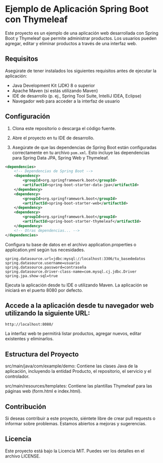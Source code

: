 # Ejemplo de Aplicación Spring Boot con Thymeleaf

Este proyecto es un ejemplo de una aplicación web desarrollada con Spring Boot y Thymeleaf que permite administrar productos. Los usuarios pueden agregar, editar y eliminar productos a través de una interfaz web.

## Requisitos

Asegúrate de tener instalados los siguientes requisitos antes de ejecutar la aplicación:

- Java Development Kit (JDK) 8 o superior
- Apache Maven (si estás utilizando Maven)
- IDE de desarrollo (p. ej., Spring Tool Suite, IntelliJ IDEA, Eclipse)
- Navegador web para acceder a la interfaz de usuario

## Configuración

1. Clona este repositorio o descarga el código fuente.

2. Abre el proyecto en tu IDE de desarrollo.

3. Asegúrate de que las dependencias de Spring Boot están configuradas correctamente en tu archivo `pom.xml`. Esto incluye las dependencias para Spring Data JPA, Spring Web y Thymeleaf.

```xml
<dependencies>
    <!-- Dependencias de Spring Boot -->
    <dependency>
        <groupId>org.springframework.boot</groupId>
        <artifactId>spring-boot-starter-data-jpa</artifactId>
    </dependency>
    <dependency>
        <groupId>org.springframework.boot</groupId>
        <artifactId>spring-boot-starter-web</artifactId>
    </dependency>
    <dependency>
        <groupId>org.springframework.boot</groupId>
        <artifactId>spring-boot-starter-thymeleaf</artifactId>
    </dependency>
    <!-- Otras dependencias... -->
</dependencies>
```

Configura tu base de datos en el archivo application.properties o application.yml según tus necesidades.
```
spring.datasource.url=jdbc:mysql://localhost:3306/tu_basededatos
spring.datasource.username=usuario
spring.datasource.password=contraseña
spring.datasource.driver-class-name=com.mysql.cj.jdbc.Driver
spring.jpa.show-sql=true
```

Ejecuta la aplicación desde tu IDE o utilizando Maven. La aplicación se iniciará en el puerto 8080 por defecto.

## Accede a la aplicación desde tu navegador web utilizando la siguiente URL:
```
http://localhost:8080/
```

La interfaz web te permitirá listar productos, agregar nuevos, editar existentes y eliminarlos.

## Estructura del Proyecto
src/main/java/com/example/demo: Contiene las clases Java de la aplicación, incluyendo la entidad Producto, el repositorio, el servicio y el controlador.

src/main/resources/templates: Contiene las plantillas Thymeleaf para las páginas web (form.html e index.html).

## Contribución
Si deseas contribuir a este proyecto, siéntete libre de crear pull requests o informar sobre problemas. Estamos abiertos a mejoras y sugerencias.

## Licencia
Este proyecto está bajo la Licencia MIT. Puedes ver los detalles en el archivo LICENSE.
